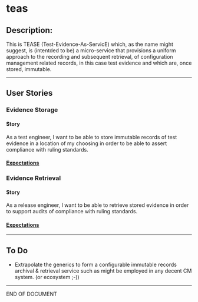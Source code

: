 # teas

## Description:

This is TEASE (Test-Evidence-As-ServicE) which, as the name might suggest, is (intentded to be) a micro-service that provisions a uniform approach to the recording and subsequent retrieval, of configuration management related records, in this case test evidence and which are, once stored, immutable.


---

## User Stories

### Evidence Storage

#### Story

As a test engineer, I want to be able to store immutable records of test evidence in a location of my choosing in order to be able to assert compliance with ruling standards.

#### [Expectations](src/test/features/storage.feature)

### Evidence Retrieval 

#### Story

As a release engineer, I want to be able to retrieve stored evidence in order to support audits of compliance with ruling standards.

#### [Expectations](src/test/features/retrieval.feature)

---

## To Do

- Extrapolate the generics to form a configurable immutable records archival & retrieval service such as might be employed in any decent CM system. (or ecosystem ;-))

---

END OF DOCUMENT
